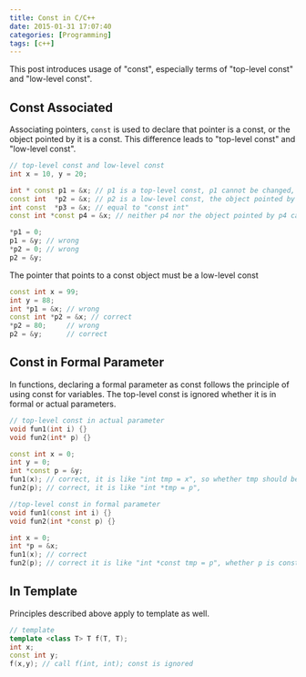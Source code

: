 ```yaml
---
title: Const in C/C++
date: 2015-01-31 17:07:40
categories: [Programming]
tags: [c++]
---
```


This post introduces usage of "const", especially terms of "top-level const" and "low-level const".

<!--more-->
<!--toc-->

## Const Associated
Associating pointers, `const` is used to declare that pointer is a const, or the object pointed by it is a const. This difference leads to "top-level const" and "low-level const".
``` c++
// top-level const and low-level const
int x = 10, y = 20;

int * const p1 = &x; // p1 is a top-level const, p1 cannot be changed, but not the object it points
const int  *p2 = &x; // p2 is a low-level const, the object pointed by p2 cannot be changed, but not p2
int const  *p3 = &x; // equal to "const int"
const int *const p4 = &x; // neither p4 nor the object pointed by p4 can be changed

*p1 = 0;
p1 = &y; // wrong
*p2 = 0; // wrong
p2 = &y;
```

The pointer that points to a const object must be a low-level const
``` c++
const int x = 99;
int y = 88;
int *p1 = &x; // wrong
const int *p2 = &x; // correct
*p2 = 80;     // wrong
p2 = &y;      // correct
```

## Const in Formal Parameter

In functions, declaring a formal parameter as const follows the principle of using const for variables. The top-level const is ignored whether it is in formal or actual parameters.
``` c++
// top-level const in actual parameter
void fun1(int i) {}
void fun2(int* p) {}

const int x = 0;
int y = 0;
int *const p = &y;
fun1(x); // correct, it is like "int tmp = x", so whether tmp should be const or not doesn't matter
fun2(p); // correct, it is like "int *tmp = p", 
```

``` c++
//top-level const in formal parameter
void fun1(const int i) {}
void fun2(int *const p) {}

int x = 0;
int *p = &x;
fun1(x); // correct
fun2(p); // correct it is like "int *const tmp = p", whether p is const or not doesn't matter
```
## In Template
Principles described above apply to template as well.

``` c++
// template
template <class T> T f(T, T);
int x;
const int y;
f(x,y); // call f(int, int); const is ignored
```



